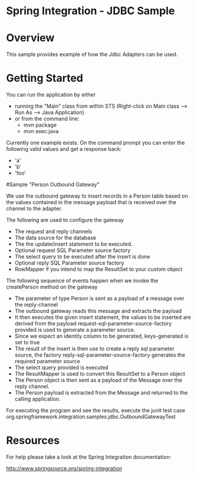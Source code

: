Spring Integration - JDBC Sample
================================

# Overview

This sample provides example of how the Jdbc Adapters can be used.

# Getting Started

You can run the application by either

* running the "Main" class from within STS (Right-click on Main class --> Run As --> Java Application)
* or from the command line:
    - mvn package
    - mvn exec:java

Currently one example exists. On the command prompt you can enter the following valid values and get a response back:

* 'a'
* 'b'
* 'foo'

#Sample "Person Outbound Gateway"

We use the outbound gateway to insert records in a Person table based on the values contained
in the message payload that is received over the channel to the adapter.

The following are used to configure the gateway
* The request and reply channels
* The data source for the database
* The the update/insert statement to be executed.
* Optional request SQL Parameter source factory
* The select query to be executed after the insert is done
* Optional reply SQL Parameter source factory
* RowMapper if you intend to map the ResultSet to your custom object

The following sequence of events happen when we invoke the createPerson method on the gateway
* The parameter of type Person is sent as a payload of a message over the reply-channel
* The outbound gateway reads this message and extracts the payload
* It then executes the given insert statement, the values to be inserted are derived from the payload 
	request-sql-parameter-source-factory provided is used to generate a parameter source.
* Since we expect an identity column to be generated, keys-generated is set to true
* The result of the insert is then use to create a reply sql parameter source, 
	the factory reply-sql-parameter-source-factory generates the required parameter source
* The select query provided is executed
* The ResultMapper is used to convert this ResultSet to a Person object
* The Person object is then sent as a payload of the Message over the reply channel.
* The Person payload is extracted from the Message and returned to the calling application.

For executing the program and see the results, execute the junit test case
org.springframework.integration.samples.jdbc.OutboundGatewayTest

# Resources

For help please take a look at the Spring Integration documentation:

http://www.springsource.org/spring-integration

